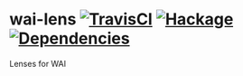 # wai-lens [![TravisCI](https://travis-ci.org/webcrank/wai-lens.svg)](https://travis-ci.org/webcrank/wai-lens) [![Hackage](https://img.shields.io/hackage/v/wai-lens.svg?style=flat)](https://hackage.haskell.org/package/wai-lens) [![Dependencies](https://img.shields.io/hackage-deps/v/wai-lens.svg?style=flat)](http://packdeps.haskellers.com/feed?needle=wai-lens)

Lenses for WAI
